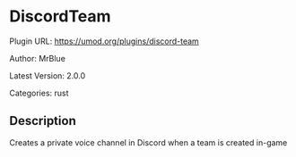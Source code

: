 # DiscordTeam

Plugin URL: https://umod.org/plugins/discord-team

Author: MrBlue

Latest Version: 2.0.0

Categories: rust

## Description

Creates a private voice channel in Discord when a team is created in-game
